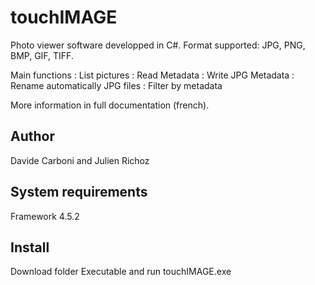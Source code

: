 # touchIMAGE
Photo viewer software developped in C#. Format supported: JPG, PNG, BMP, GIF, TIFF.

Main functions
: List pictures
: Read Metadata
: Write JPG Metadata
: Rename automatically JPG files
: Filter by metadata

More information in full documentation (french).
## Author
Davide Carboni and Julien Richoz
## System requirements
Framework 4.5.2
## Install
Download folder Executable and run touchIMAGE.exe
